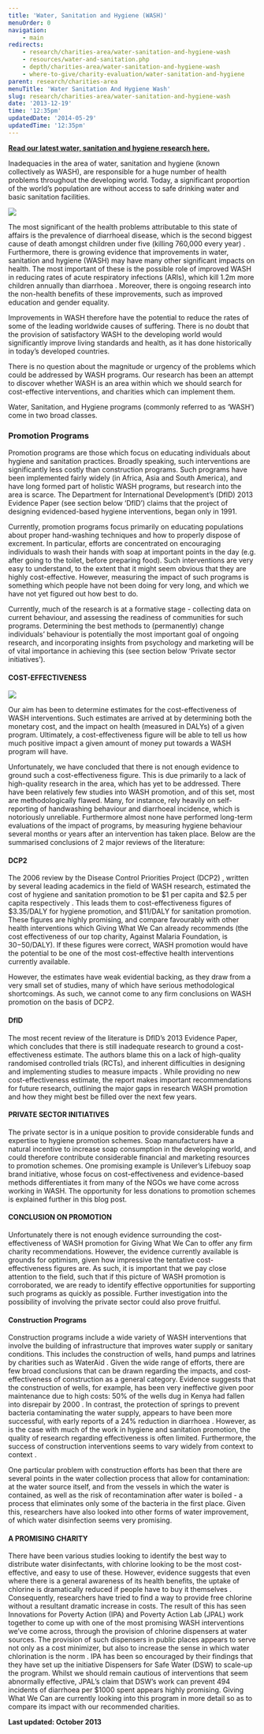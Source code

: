 ```yaml
---
title: 'Water, Sanitation and Hygiene (WASH)'
menuOrder: 0
navigation:
    - main
redirects:
    - research/charities-area/water-sanitation-and-hygiene-wash
    - resources/water-and-sanitation.php
    - depth/charities-area/water-sanitation-and-hygiene-wash
    - where-to-give/charity-evaluation/water-sanitation-and-hygiene
parent: research/charities-area
menuTitle: 'Water Sanitation And Hygiene Wash'
slug: research/charities-area/water-sanitation-and-hygiene-wash
date: '2013-12-19'
time: '12:35pm'
updatedDate: '2014-05-29'
updatedTime: '12:35pm'
---
```

**[Read our latest water, sanitation and hygiene research here.](/files/Wash%20report.pdf)**

Inadequacies in the area of water, sanitation and hygiene (known collectively as WASH), are responsible for a huge number of health problems throughout the developing world. Today, a significant proportion of the world’s population are without access to safe drinking water and basic sanitation facilities.

![](/images/uploads/smallgirldrinking.jpg)

The most significant of the health problems attributable to this state of affairs is the prevalence of diarrhoeal disease, which is the second biggest cause of death amongst children under five (killing 760,000 every year) . Furthermore, there is growing evidence that improvements in water, sanitation and hygiene (WASH) may have many other significant impacts on health. The most important of these is the possible role of improved WASH in reducing rates of acute respiratory infections (ARIs), which kill 1.2m more children annually than diarrhoea . Moreover, there is ongoing research into the non-health benefits of these improvements, such as improved education and gender equality.

Improvements in WASH therefore have the potential to reduce the rates of some of the leading worldwide causes of suffering. There is no doubt that the provision of satisfactory WASH to the developing world would significantly improve living standards and health, as it has done historically in today’s developed countries.

There is no question about the magnitude or urgency of the problems which could be addressed by WASH programs. Our research has been an attempt to discover whether WASH is an area within which we should search for cost-effective interventions, and charities which can implement them.

Water, Sanitation, and Hygiene programs (commonly referred to as ‘WASH’) come in two broad classes.

### Promotion Programs

Promotion programs are those which focus on educating individuals about hygiene and sanitation practices. Broadly speaking, such interventions are significantly less costly than construction programs. Such programs have been implemented fairly widely (in Africa, Asia and South America), and have long formed part of holistic WASH programs, but research into the area is scarce. The Department for International Development’s (DfID) 2013 Evidence Paper (see section below ‘DfID’) claims that the project of designing evidenced-based hygiene interventions, began only in 1991.

Currently, promotion programs focus primarily on educating populations about proper hand-washing techniques and how to properly dispose of excrement. In particular, efforts are concentrated on encouraging individuals to wash their hands with soap at important points in the day (e.g. after going to the toilet, before preparing food). Such interventions are very easy to understand, to the extent that it might seem obvious that they are highly cost-effective. However, measuring the impact of such programs is something which people have not been doing for very long, and which we have not yet figured out how best to do.

Currently, much of the research is at a formative stage - collecting data on current behaviour, and assessing the readiness of communities for such programs. Determining the best methods to (permanently) change individuals’ behaviour is potentially the most important goal of ongoing research, and incorporating insights from psychology and marketing will be of vital importance in achieving this (see section below ‘Private sector initiatives’).

#### COST-EFFECTIVENESS

![](/images/uploads/soap.jpg)

Our aim has been to determine estimates for the cost-effectiveness of WASH interventions. Such estimates are arrived at by determining both the monetary cost, and the impact on health (measured in DALYs) of a given program. Ultimately, a cost-effectiveness figure will be able to tell us how much positive impact a given amount of money put towards a WASH program will have.

Unfortunately, we have concluded that there is not enough evidence to ground such a cost-effectiveness figure. This is due primarily to a lack of high-quality research in the area, which has yet to be addressed. There have been relatively few studies into WASH promotion, and of this set, most are methodologically flawed. Many, for instance, rely heavily on self-reporting of handwashing behaviour and diarrhoeal incidence, which is notoriously unreliable. Furthermore almost none have performed long-term evaluations of the impact of programs, by measuring hygiene behaviour several months or years after an intervention has taken place. Below are the summarised conclusions of 2 major reviews of the literature:

#### DCP2

The 2006 review by the Disease Control Priorities Project (DCP2) , written by several leading academics in the field of WASH research, estimated the cost of hygiene and sanitation promotion to be $1 per capita and $2.5 per capita respectively . This leads them to cost-effectiveness figures of $3.35/DALY for hygiene promotion, and $11/DALY for sanitation promotion. These figures are highly promising, and compare favourably with other health interventions which Giving What We Can already recommends (the cost effectiveness of our top charity, Against Malaria Foundation, is $30-$50/DALY). If these figures were correct, WASH promotion would have the potential to be one of the most cost-effective health interventions currently available.

However, the estimates have weak evidential backing, as they draw from a very small set of studies, many of which have serious methodological shortcomings. As such, we cannot come to any firm conclusions on WASH promotion on the basis of DCP2.

#### DfID

The most recent review of the literature is DfID’s 2013 Evidence Paper, which concludes that there is still inadequate research to ground a cost-effectiveness estimate. The authors blame this on a lack of high-quality randomised controlled trials (RCTs), and inherent difficulties in designing and implementing studies to measure impacts . While providing no new cost-effectiveness estimate, the report makes important recommendations for future research, outlining the major gaps in research WASH promotion and how they might best be filled over the next few years.

#### PRIVATE SECTOR INITIATIVES

The private sector is in a unique position to provide considerable funds and expertise to hygiene promotion schemes. Soap manufacturers have a natural incentive to increase soap consumption in the developing world, and could therefore contribute considerable financial and marketing resources to promotion schemes. One promising example is Unilever’s Lifebuoy soap brand initiative, whose focus on cost-effectiveness and evidence-based methods differentiates it from many of the NGOs we have come across working in WASH. The opportunity for less donations to promotion schemes is explained further in this blog post.

#### CONCLUSION ON PROMOTION

Unfortunately there is not enough evidence surrounding the cost-effectiveness of WASH promotion for Giving What We Can to offer any firm charity recommendations. However, the evidence currently available is grounds for optimism, given how impressive the tentative cost-effectiveness figures are. As such, it is important that we pay close attention to the field, such that if this picture of WASH promotion is corroborated, we are ready to identify effective opportunities for supporting such programs as quickly as possible. Further investigation into the possibility of involving the private sector could also prove fruitful.

#### Construction Programs

Construction programs include a wide variety of WASH interventions that involve the building of infrastructure that improves water supply or sanitary conditions. This includes the construction of wells, hand pumps and latrines by charities such as WaterAid . Given the wide range of efforts, there are few broad conclusions that can be drawn regarding the impacts, and cost-effectiveness of construction as a general category. Evidence suggests that the construction of wells, for example, has been very ineffective given poor maintenance due to high costs: 50% of the wells dug in Kenya had fallen into disrepair by 2000 . In contrast, the protection of springs to prevent bacteria contaminating the water supply, appears to have been more successful, with early reports of a 24% reduction in diarrhoea . However, as is the case with much of the work in hygiene and sanitation promotion, the quality of research regarding effectiveness is often limited. Furthermore, the success of construction interventions seems to vary widely from context to context .

One particular problem with construction efforts has been that there are several points in the water collection process that allow for contamination: at the water source itself, and from the vessels in which the water is contained, as well as the risk of recontamination after water is boiled - a process that eliminates only some of the bacteria in the first place. Given this, researchers have also looked into other forms of water improvement, of which water disinfection seems very promising.

#### A PROMISING CHARITY

There have been various studies looking to identify the best way to distribute water disinfectants, with chlorine looking to be the most cost-effective, and easy to use of these. However, evidence suggests that even where there is a general awareness of its health benefits, the uptake of chlorine is dramatically reduced if people have to buy it themselves . Consequently, researchers have tried to find a way to provide free chlorine without a resultant dramatic increase in costs. The result of this has seen Innovations for Poverty Action (IPA) and Poverty Action Lab (JPAL) work together to come up with one of the most promising WASH interventions we’ve come across, through the provision of chlorine dispensers at water sources. The provision of such dispensers in public places appears to serve not only as a cost minimizer, but also to increase the sense in which water chlorination is the norm . IPA has been so encouraged by their findings that they have set up the initiative Dispensers for Safe Water (DSW) to scale-up the program. Whilst we should remain cautious of interventions that seem abnormally effective, JPAL’s claim that DSW’s work can prevent 494 incidents of diarrhoea per $1000 spent appears highly promising. Giving What We Can are currently looking into this program in more detail so as to compare its impact with our recommended charities.

**Last updated: October 2013**
